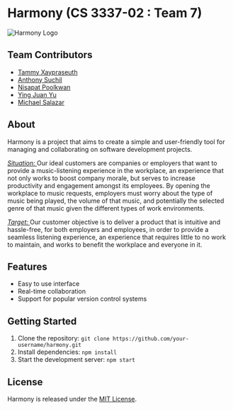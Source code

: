 # Harmony (CS 3337-02 : Team 7) 
![Harmony Logo](https://github.com/NsptPl/cs3337-02-Team-7/blob/18cd40d87fcedc1bd8eb849e2560804f5ec7f2f0/main_code/assets/img/retro_logo.png?raw=true)


## Team Contributors
- [Tammy Xaypraseuth](https://github.com/your-username)
- [Anthony Suchil](https://github.com/another-username)
- [Nisapat Poolkwan](https://github.com/another-username)
- [Ying Juan Yu](https://github.com/another-username)
- [Michael Salazar](https://github.com/another-username)

## About
Harmony is a project that aims to create a simple and user-friendly tool for managing and collaborating on software development projects.
<p><i><ins>Situation: </ins></i> Our ideal customers are companies or employers that want to provide a
music-listening experience in the workplace, an experience that not only works to boost
company morale, but serves to increase productivity and engagement amongst its employees.
By opening the workplace to music requests, employers must worry about the type of music
being played, the volume of that music, and potentially the selected genre of that music given
the different types of work environments.

<i><ins>Target: </ins></i> Our customer objective is to deliver a product that is intuitive and hassle-free, for both
employers and employees, in order to provide a seamless listening experience, an experience that
requires little to no work to maintain, and works to benefit the workplace and everyone in it.</p>
  
## Features
- Easy to use interface
- Real-time collaboration
- Support for popular version control systems

## Getting Started
1. Clone the repository: `git clone https://github.com/your-username/harmony.git`
2. Install dependencies: `npm install`
3. Start the development server: `npm start`

## License
Harmony is released under the [MIT License](https://opensource.org/licenses/MIT).
